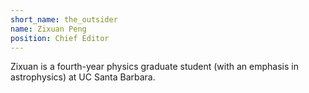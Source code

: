 ```yaml
---
short_name: the_outsider
name: Zixuan Peng
position: Chief Editor
---
```

Zixuan is a fourth-year physics graduate student (with an emphasis in astrophysics) at UC Santa Barbara. 
